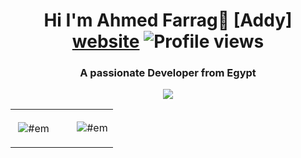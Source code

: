 ## <h1 align="center"> Hi I'm Ahmed Farrag👋 [Addy] [website]  ![Profile views](https://gpvc.arturio.dev/ahmed-farrag) </h1>
<h3 align="center">A passionate Developer from Egypt</h3>


<p align="center">
    <a href="https://www.linkedin.com/in/ahmed-farrag-110a36202/"><img src="https://img.shields.io/badge/linkedin-%230177B5?style=flat&logo=linkedin&logoColor=white"/></a>


    
    
    
     
<table width="100%">
  <tr>
    <td width="60%">
      <p>&nbsp;<img align="center" src="https://github-readme-stats.vercel.app/api?username=ahmed-farrag&show_icons=true&hide_border=true&count_private=true" alt="#em" /></p>
    </td>
    <td width="40%">
      <p><img align="center" src="https://github-readme-stats.vercel.app/api/top-langs/?username=ahmed-farrag&layout=compact&show_icons=true&hide_border=true" alt="#em" /></p>
    </td>
  </tr>
</table>    
    


[website]: https://ahmedfarrag.vercel.app/

    
    
    
<!--     
**Ahmed-Farrag/ahmed-farrag** is a ✨ _special_ ✨ repository because its `README.md` (this file) appears on your GitHub profile.

Here are some ideas to get you started:

- 🔭 I’m currently working on ...
- 🌱 I’m currently learning ...
- 👯 I’m looking to collaborate on ...
- 🤔 I’m looking for help with ...
- 💬 Ask me about ...
- 📫 How to reach me: ...
- 😄 Pronouns: ...
- ⚡ Fun fact: ...
 -->

